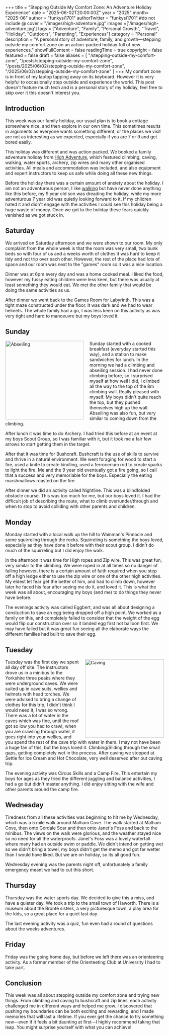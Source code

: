 +++
title = "Stepping Outside My Comfort Zone: An Adventure Holiday Experience"
date = "2025-06-02T20:00:00Z"
year = "2025"
month= "2025-06"
author = "funkysi1701"
authorTwitter = "funkysi1701" #do not include @
cover = "/images/high-adventure.jpg"
images =['/images/high-adventure.jpg']
tags = ["Adventure", "Family", "Personal Growth", "Travel", "Holiday", "Outdoors", "Parenting", "Experiences"]
category = "Personal"
description = "A personal story of adventure, family, and growth—stepping outside my comfort zone on an action-packed holiday full of new experiences."
showFullContent = false
readingTime = true
copyright = false
featured = false
draft = false
aliases = [
    "/stepping-outside-my-comfort-zone",
    "/posts/stepping-outside-my-comfort-zone",
    "/posts/2025/06/02/stepping-outside-my-comfort-zone",
    "/2025/06/02/stepping-outside-my-comfort-zone" 
]
+++
My comfort zone is in front of my laptop tapping away on its keyboard. However it is very helpful to occasionally step outside and experience the world. This post doesn't feature much tech and is a personal story of my holiday, feel free to skip over it this doesn't interest you.

## Introduction

This week was our family holiday, our usual plan is to book a cottage somewhere nice, and then explore in our own time. This sometimes results in arguments as everyone wants something different, or the places we visit are not as interesting as we expected, especially if you are 7 or 9 and get bored easily.

This holiday was different and was action packed. We booked a family adventure holiday from [High Adventure](https://www.highadventureholidays.co.uk/), which featured climbing, caving, walking, water sports, archery, zip wires and many other organised activities. All meals and accommodation was included, and also equipment and expert instructors to keep us safe while doing all these new things.

Before the holiday there was a certain amount of anxiety about the holiday. I am not an adventurous person, I like [walking](/charity-hike) but have never done anything like this before, my 9 year old son was dreading the holiday, while my more adventurous 7 year old was quietly looking forward to it. If my children hated it and didn't engage with the activities I could see this holiday being a huge waste of money. Once we got to the holiday these fears quickly vanished as we got stuck in.

## Saturday

We arrived on Saturday afternoon and we were shown to our room. My only complaint from the whole week is that the room was very small, two bunk beds so with four of us and a weeks worth of clothes it was hard to keep it tidy and not trip over each other. However, the rest of the place had lots of space and our room was next to the "games" room so it was a nice location.

Dinner was at 6pm every day and was a home cooked meal. I liked the food, however my fussy eating children were less keen, but there was usually at least something they would eat. We met the other family that would be doing the same activities as us.

After dinner we went back to the Games Room for Labyrinth. This was a tight maze constructed under the floor. It was dark and we had to wear helmets. The whole family had a go, I was less keen on this activity as was very tight and hard to manoeuvre but my boys loved it.

## Sunday
<img src="/images/abseiling.jpg" alt="Abseiling" width="250px" style="padding-right: 15px; " align="left"/>

Sunday started with a cooked breakfast (everyday started this way), and a station to make sandwiches for lunch. In the morning we had a climbing and abseiling session. I had never done climbing before, so I surprised myself at how well I did, I climbed all the way to the top of the 8m climbing wall. Really pleased with myself. My boys didn't quite reach the top, but they pushed themselves high up the wall. Abseiling was also fun, but very similar to coming down from the climbing.

After lunch it was time to do Archery. I had tried this before at an event at my boys Scout Group, so I was familiar with it, but it took me a fair few arrows to start getting them in the target.

After that it was time for Bushcraft. Bushcraft is the use of skills to survive and thrive in a natural environment. We went foraging for wood to start a fire, used a knife to create kindling, used a ferrocerium rod to create sparks to light the fire. Me and the 9 year old eventually got a fire going, so I call that a success and very memoriable for the boys. Especially the eating marshmallows roasted on the fire.

After dinner we did an activity called Nightline. This was a blindfolded obstacle course. This was too much for me, but our boys loved it. I had the difficult job of describing the route, what to climb over/under/through and when to stop to avoid colliding with other parents and children.

## Monday

Monday started with a local walk up the hill to Wainman's Pinnacle and some squirreling through the rocks. Squirreling is something the boys loved, especially as they have done it before with their scout group. I didn't do much of the squirreling but I did enjoy the walk.

In the afternoon it was time for High ropes and Zip wire. This was great fun, very similar to the climbing. We were roped in at all times so no danger of falling however, there is a certain amount of faith required when you step off a high ledge either to use the zip wire or one of the other high activities. My eldest let fear get the better of him, and had to climb down, however later he faced his fear after seeing me do it, and loved it. This is what the week was all about, encouraging my boys (and me) to do things they never have before.

The evenings activity was called Eggbert, and was all about designing a constuction to save an egg being dropped off a high point. We worked as a family on this, and completely failed to consider that the weight of the egg would flip our construction over so it landed egg first not balloon first. We may have failed but it was great fun seeing all the elaborate ways the different families had built to save their egg.

## Tuesday

<img src="/images/caves.jpg" alt="Caving" width="250px" style="padding-left: 15px; " align="right" />

Tuesday was the first day we spent all day off site. The instructors drove us in a minibus to the Yorkshire three peaks where they were underground caves. We were suited up in cave suits, wellies and helmets with head torches. We were advised to bring a change of clothes for this trip, I didn't think I would need it, I was so wrong. There was a lot of water in the caves which was fine, until the roof got so low you had to crawl, when you are crawling through water, it goes right into your wellies, and you spend the rest of the cave trip with water in them. I may not have been a huge fan of this, but the boys loved it. Climbing/Sliding through the small gaps, getting completely wet in the process. After caving we stopped at Settle for Ice Cream and Hot Chocolate, very well deserved after out caving trip.

The evening activity was Circus Skills and a Camp Fire. This entertain my boys for ages as they tried the different juggling and balance activities, I had a go but didn't master anything. I did enjoy sitting with the wife and other parents around the camp fire.

## Wednesday

Tiredness from all these activities was beginning to hit me by Wednesday, which was a 5 mile walk around Malham Cove. The walk started at Malham Cove, then onto Gordale Scar and then onto Janet's Foss and back to the minibus. The views on the walk were glorious, and the weather stayed nice so no need for all the waterproofs. Janet's Foss was a lovely waterfall where many had an outside swim or paddle. We didn't intend on getting wet so we didn't bring a towel, my boys didn't get the memo and got far wetter than I would have liked. But we are on holiday, so its all good fun.  

Wednesday evening was the parents night off, unfortunately a family emergency meant we had to cut this short.

## Thursday

Thursday was the water sports day. We decided to give this a miss, and have a quieter day. We took a trip to the small town of Haworth. There is a museum about the Brontë sisters, a very picturesque town, a play area for the kids, so a great place for a quiet last day.

The last evening activity was a quiz, fun even had a round of questions about the weeks adventures.

## Friday

Friday was the going home day, but before we left there was an orienteering activity. As a former member of the Orienteeting Club at University I had to take part.

## Conclusion

This week was all about stepping outside my comfort zone and trying new things. From climbing and caving to bushcraft and zip lines, each activity challenged me in different ways and helped me grow. I discovered that pushing my boundaries can be both exciting and rewarding, and I made memories that will last a lifetime. If you ever get the chance to try something new—even if it feels a bit daunting at first—I highly recommend taking that leap. You might surprise yourself with what you can achieve!
